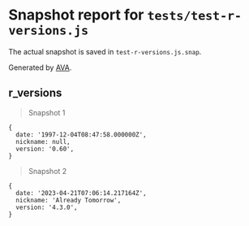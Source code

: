 # Snapshot report for `tests/test-r-versions.js`

The actual snapshot is saved in `test-r-versions.js.snap`.

Generated by [AVA](https://avajs.dev).

## r_versions

> Snapshot 1

    {
      date: '1997-12-04T08:47:58.000000Z',
      nickname: null,
      version: '0.60',
    }

> Snapshot 2

    {
      date: '2023-04-21T07:06:14.217164Z',
      nickname: 'Already Tomorrow',
      version: '4.3.0',
    }
